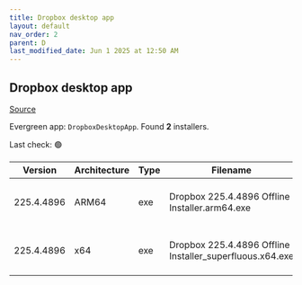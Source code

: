 ```yaml
---
title: Dropbox desktop app
layout: default
nav_order: 2
parent: D
last_modified_date: Jun 1 2025 at 12:50 AM
---
```


## Dropbox desktop app

[Source](https://www.dropbox.com/desktop)

Evergreen app: `DropboxDesktopApp`. Found **2** installers.

Last check: 🟢

| Version    | Architecture | Type | Filename                                                 | URI                                                                                                                                                                                                                                |
| ---------- | ------------ | ---- | -------------------------------------------------------- | ---------------------------------------------------------------------------------------------------------------------------------------------------------------------------------------------------------------------------------- |
| 225.4.4896 | ARM64        | exe  | Dropbox 225.4.4896 Offline Installer.arm64.exe           | [https://edge.dropboxstatic.com/dbx-releng/client/Dropbox%20225.4.4896%20Offline%20Installer.arm64.exe](https://edge.dropboxstatic.com/dbx-releng/client/Dropbox%20225.4.4896%20Offline%20Installer.arm64.exe)                     |
| 225.4.4896 | x64          | exe  | Dropbox 225.4.4896 Offline Installer_superfluous.x64.exe | [https://edge.dropboxstatic.com/dbx-releng/client/Dropbox%20225.4.4896%20Offline%20Installer_superfluous.x64.exe](https://edge.dropboxstatic.com/dbx-releng/client/Dropbox%20225.4.4896%20Offline%20Installer_superfluous.x64.exe) |
